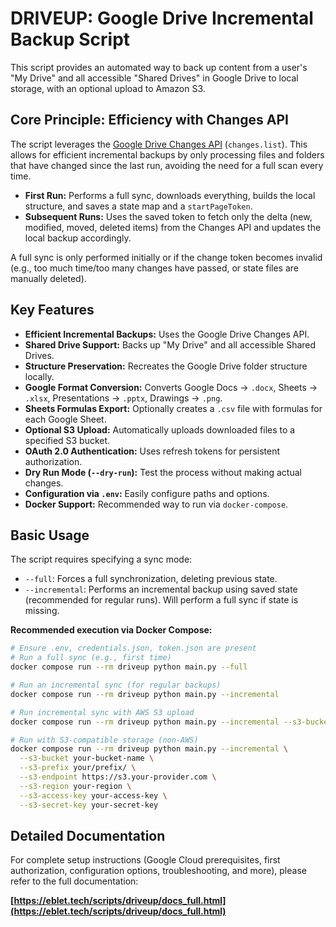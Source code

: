 # DRIVEUP: Google Drive Incremental Backup Script

This script provides an automated way to back up content from a user's "My Drive" and all accessible "Shared Drives" in Google Drive to local storage, with an optional upload to Amazon S3.

## Core Principle: Efficiency with Changes API

The script leverages the [Google Drive Changes API](https://developers.google.com/drive/api/guides/manage-changes) (`changes.list`). This allows for efficient incremental backups by only processing files and folders that have changed since the last run, avoiding the need for a full scan every time.

-   **First Run:** Performs a full sync, downloads everything, builds the local structure, and saves a state map and a `startPageToken`.
-   **Subsequent Runs:** Uses the saved token to fetch only the delta (new, modified, moved, deleted items) from the Changes API and updates the local backup accordingly.

A full sync is only performed initially or if the change token becomes invalid (e.g., too much time/too many changes have passed, or state files are manually deleted).

## Key Features

-   **Efficient Incremental Backups:** Uses the Google Drive Changes API.
-   **Shared Drive Support:** Backs up "My Drive" and all accessible Shared Drives.
-   **Structure Preservation:** Recreates the Google Drive folder structure locally.
-   **Google Format Conversion:** Converts Google Docs &rarr; `.docx`, Sheets &rarr; `.xlsx`, Presentations &rarr; `.pptx`, Drawings &rarr; `.png`.
-   **Sheets Formulas Export:** Optionally creates a `.csv` file with formulas for each Google Sheet.
-   **Optional S3 Upload:** Automatically uploads downloaded files to a specified S3 bucket.
-   **OAuth 2.0 Authentication:** Uses refresh tokens for persistent authorization.
-   **Dry Run Mode (`--dry-run`):** Test the process without making actual changes.
-   **Configuration via `.env`:** Easily configure paths and options.
-   **Docker Support:** Recommended way to run via `docker-compose`.

## Basic Usage

The script requires specifying a sync mode:

-   `--full`: Forces a full synchronization, deleting previous state.
-   `--incremental`: Performs an incremental backup using saved state (recommended for regular runs). Will perform a full sync if state is missing.

**Recommended execution via Docker Compose:**

```bash
# Ensure .env, credentials.json, token.json are present
# Run a full sync (e.g., first time)
docker compose run --rm driveup python main.py --full

# Run an incremental sync (for regular backups)
docker compose run --rm driveup python main.py --incremental

# Run incremental sync with AWS S3 upload
docker compose run --rm driveup python main.py --incremental --s3-bucket your-bucket-name --s3-prefix your/prefix/

# Run with S3-compatible storage (non-AWS)
docker compose run --rm driveup python main.py --incremental \
  --s3-bucket your-bucket-name \
  --s3-prefix your/prefix/ \
  --s3-endpoint https://s3.your-provider.com \
  --s3-region your-region \
  --s3-access-key your-access-key \
  --s3-secret-key your-secret-key
```

## Detailed Documentation

For complete setup instructions (Google Cloud prerequisites, first authorization, configuration options, troubleshooting, and more), please refer to the full documentation:

**[https://eblet.tech/scripts/driveup/docs_full.html](https://eblet.tech/scripts/driveup/docs_full.html)**

